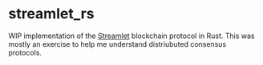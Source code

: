 # streamlet_rs
WIP implementation of the [Streamlet](https://eprint.iacr.org/2020/088) blockchain protocol in Rust. This was mostly an exercise to help me understand distriubuted consensus protocols. 
